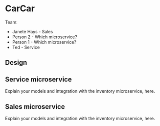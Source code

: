 # CarCar

Team:

* Janete Hays - Sales
* Person 2 - Which microservice?
* Person 1 - Which microservice?
* Ted - Service

## Design

## Service microservice

Explain your models and integration with the inventory
microservice, here.

## Sales microservice

Explain your models and integration with the inventory
microservice, here.

